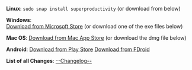 **Linux**:
`sudo snap install superproductivity`
(or download from below)

**Windows**:  
[Download from Microsoft Store](https://www.microsoft.com/de-de/p/super-productivity/9nhfvg8361tw?cid=storebadge&ocid=badge&rtc=1&activetab=pivot:overviewtab)
(or download one of the exe files below)

**Mac OS**:
[Download from Mac App Store](https://apps.apple.com/de/app/super-productivity/id1482572463)
(or download the dmg file below)

**Android**:
[Download from Play Store](https://play.google.com/store/apps/details?id=com.superproductivity.superproductivity)
[Download from FDroid](https://f-droid.org/en/packages/com.superproductivity.superproductivity/)

**List of all Changes**:
[--Changelog--](https://github.com/johannesjo/super-productivity/blob/master/CHANGELOG.md)
